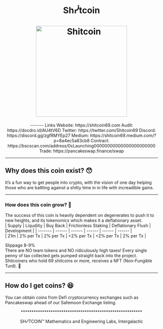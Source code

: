 <h1 align="center">
Shᓰtcoin
<br/><br/>
<img src="https://i.ibb.co/wBNvXBM/Shit-coinn-logo.png" alt="Shitcoin" width="300"/>
</h1>

<div align="center">
-------
Links  
Website: https://shitcoin69.com  
Audit: https://docdro.id/AU4tV6D  
Twitter: https://twitter.com/Shitcoin69    
Discord: https://discord.gg/zgfRMYEp27  
Medium: https://shitcoin69.medium.com/?p=8a4ec5a83cb8    
Contract: https://bscscan.com/address/0xLaunching00000000000000000000000  
Trade: https://pancakeswap.finance/swap    

</div>


-------
## Why does this coin exist? 😯

It’s a fun way to get people into crypto, with the vision of one day helping those who are battling against a shitty time in in life with increadible gains.  

-------
### How does this coin grow? 🧐

The success of this coin is heavily dependent on degenerates to push it to new heights, and its tokenomics which makes it a deflationary asset.  
|  Supply  |   Liqudiity    |      Buy Back     |   Frictionless Staking       |   Deflationary Flush |  Development |
|  ------- |    ------      |       ------      |          ------              |     ------           |    ------    |  
|   21m    |   2% per Tx    |      2% per Tx    |        <2% per Tx            |    <2% per Tx        |   2% per Tx  |     

Slippage 8-9%  
There are NO team tokens and NO ridiculously high taxes! Every single penny of tax collected gets pumped straight back into the project.  
Shitcoiners who hold 69 shitcoins or more, receives a NFT (Non-Fungible Turd). 🎉




-------
## How do I get coins? 😆 

You can obtain coins from Defi cryptocurrency exchanges such as Pancakeswap ahead of our Safemoon Exchange listing.


<div align="center">  
*********************************************************  
    
SHᓰTCOIN™ Mathematics and Engineering Labs, Intergalactic  
     
</div align="center">
